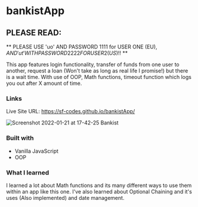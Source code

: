 # bankistApp

## PLEASE READ:
 ** PLEASE USE 'uo' AND PASSWORD 1111 for USER ONE (EU$), AND 'ut' WITH PASSWORD 2222 FOR USER 2 (US$)!! **
 
 
This app features login functionality, transfer of funds from one user to another, request a loan (Won't take as long as real life I promise!) but there is a wait time. With use of OOP, Math functions, timeout function which logs you out after X amount of time. 

### Links
Live Site URL: https://sf-codes.github.io/bankistApp/

![Screenshot 2022-01-21 at 17-42-25 Bankist](https://user-images.githubusercontent.com/82302032/150622391-03e2fe0c-069a-43bb-9907-1d21c42ebc2f.png)

### Built with

- Vanilla JavaScript
- OOP


### What I learned

I learned a lot about Math functions and its many different ways to use them within an app like this one. I've also learned about Optional Chaining and it's uses (Also implemented) and date management.
